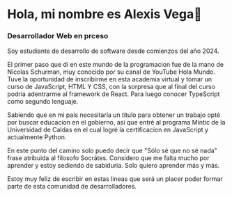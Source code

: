 # Hola, mi nombre es Alexis Vega👋
### Desarrollador Web en prceso

Soy estudiante de desarrollo de software desde comienzos del año 2024.

El primer paso que di en este mundo de la programacion fue de la mano de Nicolas Schurman, muy conocido por su canal de YouTube Hola Mundo. Tuve la oportunidad de inscribirme en esta academia virtual y tomar un curso de JavaScript, HTML Y CSS, con la sorpresa que al final del curso podría adentrarme al framework de React. Para luego conocer TypeScript como segundo lenguaje. 

Sabiendo que en mi pais necesitaría un titulo para obtener un trabajo opté por buscar educacion en el gobierno, asi que entré al programa Mintic de la Universidad de Caldas en el cual logré la certificacion en JavaScript y actualmente Python.

En este punto del camino solo puedo decir que "Sólo sé que no sé nada" frase atribuida al filosofo Socrátes.  Considero que me falta mucho por aprender y estoy sediendo de sabiduria. Solo quiero aprender más y más.

Estoy muy feliz de escribir en estas lineas que será un placer poder formar parte de esta comunidad de desarrolladores.
